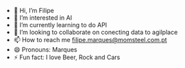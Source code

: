 - 👋 Hi, I’m Filipe
- 👀 I’m interested in AI
- 🌱 I’m currently learning to do API
- 💞️ I’m looking to collaborate on conecting data to agilplace
- 📫 How to reach me filipe.marques@momsteel.com.pt
- 😄 Pronouns: Marques
- ⚡ Fun fact: I love Beer, Rock and Cars

<!---
MOMSTEELfilipemarques/MOMSTEELfilipemarques is a ✨ special ✨ repository because its `README.md` (this file) appears on your GitHub profile.
You can click the Preview link to take a look at your changes.
--->
